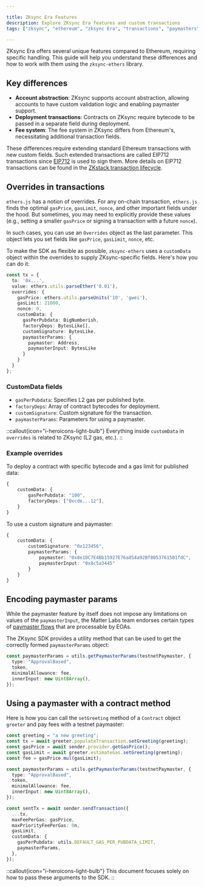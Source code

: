 ```yaml
---

title: ZKsync Era Features
description: Explore ZKsync Era features and custom transactions
tags: ["zksync", "ethereum", "zksync Era", "transactions", "paymasters"]

---
```


ZKsync Era offers several unique features compared to Ethereum, requiring specific handling. This guide will help
you understand these differences and how to work with them using the `zksync-ethers` library.

## Key differences

- **Account abstraction**: ZKsync supports account abstraction, allowing accounts to have custom validation logic and
enabling paymaster support.
- **Deployment transactions**: Contracts on ZKsync require bytecode to be passed in a separate field during deployment.
- **Fee system**: The fee system in ZKsync differs from Ethereum's, necessitating additional transaction fields.

These differences require extending standard Ethereum transactions with new custom fields. Such extended transactions
are called EIP712 transactions since [EIP712](https://eips.ethereum.org/EIPS/eip-712) is used to sign them. More
details on EIP712 transactions can be found in the [ZKstack transaction lifecycle](/zksync-protocol/rollup/transaction-lifecycle#eip-712-0x71).

## Overrides in transactions

`ethers.js` has a notion of overrides. For any on-chain transaction, `ethers.js` finds the
optimal `gasPrice`, `gasLimit`, `nonce`, and other important fields under the hood. But sometimes, you may need to
explicitly provide these values (e.g., setting a smaller `gasPrice` or signing a transaction with a future `nonce`).

In such cases, you can use an `Overrides` object as the last parameter. This object lets you set fields
like `gasPrice`, `gasLimit`, `nonce`, etc.

To make the SDK as flexible as possible, `zksync-ethers` uses a `customData` object within the overrides to supply
ZKsync-specific fields. Here's how you can do it:

```typescript
const tx = {
  to: '0x...',
  value: ethers.utils.parseEther('0.01'),
  overrides: {
    gasPrice: ethers.utils.parseUnits('10', 'gwei'),
    gasLimit: 21000,
    nonce: 0,
    customData: {
      gasPerPubdata: BigNumberish,
      factoryDeps: BytesLike[],
      customSignature: BytesLike,
      paymasterParams: {
        paymaster: Address,
        paymasterInput: BytesLike
      }
    }
  }
};
```

### CustomData fields

- `gasPerPubdata`: Specifies L2 gas per published byte.
- `factoryDeps`: Array of contract bytecodes for deployment.
- `customSignature`: Custom signature for the transaction.
- `paymasterParams`: Parameters for using a paymaster.

::callout{icon="i-heroicons-light-bulb"}
Everything inside `customData` in `overrides` is related to ZKsync (L2 gas, etc.).
::

### Example overrides

To deploy a contract with specific bytecode and a gas limit for published data:

```typescript
{
    customData: {
        gasPerPubdata: "100",
        factoryDeps: ["0xcde...12"],
    }
}
```

To use a custom signature and paymaster:

```typescript
{
    customData: {
        customSignature: "0x123456",
        paymasterParams: {
            paymaster: "0x8e1DC7E4Bb15927E76a854a92Bf8053761501fdC",
            paymasterInput: "0x8c5a3445"
        }
    }
}
```

## Encoding paymaster params

While the paymaster feature by itself does not impose any limitations on values of the `paymasterInput`, the Matter
Labs team endorses certain types
of [paymaster flows](/zksync-protocol/zksync-era/account-abstraction/paymasters)
that are processable by EOAs.

The ZKsync SDK provides a utility method that can be used to get the correctly formed `paymasterParams` object:

```typescript
const paymasterParams = utils.getPaymasterParams(testnetPaymaster, {
  type: "ApprovalBased",
  token,
  minimalAllowance: fee,
  innerInput: new Uint8Array(),
});
```

## Using a paymaster with a contract method

Here is how you can call the `setGreeting` method of a `Contract` object `greeter` and pay fees with a testnet paymaster:

```typescript
const greeting = "a new greeting";
const tx = await greeter.populateTransaction.setGreeting(greeting);
const gasPrice = await sender.provider.getGasPrice();
const gasLimit = await greeter.estimateGas.setGreeting(greeting);
const fee = gasPrice.mul(gasLimit);

const paymasterParams = utils.getPaymasterParams(testnetPaymaster, {
  type: "ApprovalBased",
  token,
  minimalAllowance: fee,
  innerInput: new Uint8Array(),
});

const sentTx = await sender.sendTransaction({
  ...tx,
  maxFeePerGas: gasPrice,
  maxPriorityFeePerGas: 0n,
  gasLimit,
  customData: {
    gasPerPubdata: utils.DEFAULT_GAS_PER_PUBDATA_LIMIT,
    paymasterParams,
  },
});
```

::callout{icon="i-heroicons-light-bulb"}
This document focuses solely on how to pass these arguments to the SDK.
::
